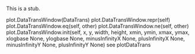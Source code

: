 This is a stub.

plot.DataTransWindow(DataTrans)
plot.DataTransWindow.repr(self)
plot.DataTransWindow.eq(self, other)
plot.DataTransWindow.ne(self, other)
plot.DataTransWindow.init(self, x, y, width, height, xmin, ymin, xmax, ymax, xlogbase None, ylogbase None, minusInfinityX None, plusInfinityX None, minusInfinityY None, plusInfinityY None)
see plotDataTrans